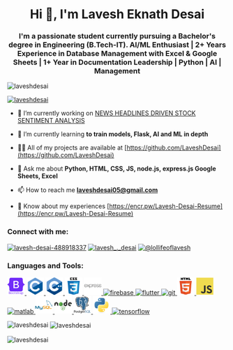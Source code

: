 <h1 align="center">Hi 👋, I'm Lavesh Eknath Desai</h1>
<h3 align="center">I'm a passionate student currently pursuing a Bachelor's degree in Engineering (B.Tech-IT).
AI/ML Enthusiast | 2+ Years Experience in Database Management with Excel & Google Sheets | 1+ Year in Documentation Leadership | Python | AI | Management</h3>

<p align="left"> <img src="https://komarev.com/ghpvc/?username=laveshdesai&label=Profile%20views&color=0e75b6&style=flat" alt="laveshdesai" /> </p>

<p align="left"> <a href="https://github.com/ryo-ma/github-profile-trophy"><img src="https://github-profile-trophy.vercel.app/?username=laveshdesai" alt="laveshdesai" /></a> </p>

- 🔭 I’m currently working on [NEWS HEADLINES DRIVEN STOCK SENTIMENT ANALYSIS](https://github.com/LaveshDesai/StockPrediction_Project)

- 🌱 I’m currently learning **to train models, Flask, AI and ML in depth**

- 👨‍💻 All of my projects are available at [https://github.com/LaveshDesai](https://github.com/LaveshDesai)

- 💬 Ask me about **Python, HTML, CSS, JS, node.js, express.js Google Sheets, Excel**

- 📫 How to reach me **laveshdesai05@gmail.com**

- 📄 Know about my experiences [https://encr.pw/Lavesh-Desai-Resume](https://encr.pw/Lavesh-Desai-Resume)

<h3 align="left">Connect with me:</h3>
<p align="left">
<a href="https://linkedin.com/in/lavesh-desai-488918337" target="blank"><img align="center" src="https://raw.githubusercontent.com/rahuldkjain/github-profile-readme-generator/master/src/images/icons/Social/linked-in-alt.svg" alt="lavesh-desai-488918337" height="30" width="40" /></a>
<a href="https://instagram.com/lavesh_._desai" target="blank"><img align="center" src="https://raw.githubusercontent.com/rahuldkjain/github-profile-readme-generator/master/src/images/icons/Social/instagram.svg" alt="lavesh_._desai" height="30" width="40" /></a>
<a href="https://www.youtube.com/c/@lollifeoflavesh" target="blank"><img align="center" src="https://raw.githubusercontent.com/rahuldkjain/github-profile-readme-generator/master/src/images/icons/Social/youtube.svg" alt="@lollifeoflavesh" height="30" width="40" /></a>
</p>

<h3 align="left">Languages and Tools:</h3>
<p align="left"> <a href="https://getbootstrap.com" target="_blank" rel="noreferrer"> <img src="https://raw.githubusercontent.com/devicons/devicon/master/icons/bootstrap/bootstrap-plain-wordmark.svg" alt="bootstrap" width="40" height="40"/> </a> <a href="https://www.cprogramming.com/" target="_blank" rel="noreferrer"> <img src="https://raw.githubusercontent.com/devicons/devicon/master/icons/c/c-original.svg" alt="c" width="40" height="40"/> </a> <a href="https://www.w3schools.com/cpp/" target="_blank" rel="noreferrer"> <img src="https://raw.githubusercontent.com/devicons/devicon/master/icons/cplusplus/cplusplus-original.svg" alt="cplusplus" width="40" height="40"/> </a> <a href="https://www.w3schools.com/css/" target="_blank" rel="noreferrer"> <img src="https://raw.githubusercontent.com/devicons/devicon/master/icons/css3/css3-original-wordmark.svg" alt="css3" width="40" height="40"/> </a> <a href="https://expressjs.com" target="_blank" rel="noreferrer"> <img src="https://raw.githubusercontent.com/devicons/devicon/master/icons/express/express-original-wordmark.svg" alt="express" width="40" height="40"/> </a> <a href="https://firebase.google.com/" target="_blank" rel="noreferrer"> <img src="https://www.vectorlogo.zone/logos/firebase/firebase-icon.svg" alt="firebase" width="40" height="40"/> </a> <a href="https://flutter.dev" target="_blank" rel="noreferrer"> <img src="https://www.vectorlogo.zone/logos/flutterio/flutterio-icon.svg" alt="flutter" width="40" height="40"/> </a> <a href="https://git-scm.com/" target="_blank" rel="noreferrer"> <img src="https://www.vectorlogo.zone/logos/git-scm/git-scm-icon.svg" alt="git" width="40" height="40"/> </a> <a href="https://www.w3.org/html/" target="_blank" rel="noreferrer"> <img src="https://raw.githubusercontent.com/devicons/devicon/master/icons/html5/html5-original-wordmark.svg" alt="html5" width="40" height="40"/> </a> <a href="https://developer.mozilla.org/en-US/docs/Web/JavaScript" target="_blank" rel="noreferrer"> <img src="https://raw.githubusercontent.com/devicons/devicon/master/icons/javascript/javascript-original.svg" alt="javascript" width="40" height="40"/> </a> <a href="https://www.mathworks.com/" target="_blank" rel="noreferrer"> <img src="https://upload.wikimedia.org/wikipedia/commons/2/21/Matlab_Logo.png" alt="matlab" width="40" height="40"/> </a> <a href="https://www.mysql.com/" target="_blank" rel="noreferrer"> <img src="https://raw.githubusercontent.com/devicons/devicon/master/icons/mysql/mysql-original-wordmark.svg" alt="mysql" width="40" height="40"/> </a> <a href="https://nodejs.org" target="_blank" rel="noreferrer"> <img src="https://raw.githubusercontent.com/devicons/devicon/master/icons/nodejs/nodejs-original-wordmark.svg" alt="nodejs" width="40" height="40"/> </a> <a href="https://www.postgresql.org" target="_blank" rel="noreferrer"> <img src="https://raw.githubusercontent.com/devicons/devicon/master/icons/postgresql/postgresql-original-wordmark.svg" alt="postgresql" width="40" height="40"/> </a> <a href="https://www.python.org" target="_blank" rel="noreferrer"> <img src="https://raw.githubusercontent.com/devicons/devicon/master/icons/python/python-original.svg" alt="python" width="40" height="40"/> </a> <a href="https://www.tensorflow.org" target="_blank" rel="noreferrer"> <img src="https://www.vectorlogo.zone/logos/tensorflow/tensorflow-icon.svg" alt="tensorflow" width="40" height="40"/> </a> </p>

<p><img align="left" src="https://github-readme-stats.vercel.app/api/top-langs?username=laveshdesai&show_icons=true&locale=en&layout=compact" alt="laveshdesai" /></p>

<p>&nbsp;<img align="center" src="https://github-readme-stats.vercel.app/api?username=laveshdesai&show_icons=true&locale=en" alt="laveshdesai" /></p>

<p><img align="center" src="https://github-readme-streak-stats.herokuapp.com/?user=laveshdesai&" alt="laveshdesai" /></p>
